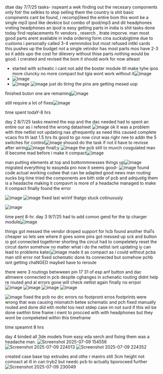 dtae day 7/7/25
tasks- nspeant a wek finding out the necesary components only fotr the selkles to stop selling them the country is shit basic compinents cant be found,
i recomp[ileed the entire bom this wont be a single mp3 ipod like devkice but combo of ipod/mp3 and dit headphones vreting headphones an ipod is easy getting parts in india is shit 
 tasks done today find replacements fir vendors , reserch , itrate imporve.
 man most good parts arent available in india ordering form cina sucksbigtime due to customs i personally called 3-4 vemnmdos but most refused intlkl cards this pushes up the budget not a single ve\ndor has most parts mos have 2-3 so it adds upo the cost for dilevery without thise parts nothing would be good. i crerated and revised the bom it should work for now atleast

- started with scheatic i cant not add the boster module itll make tyhe ipos more cluncky no more compact but tgia wont work without it![image](https://github.com/user-attachments/assets/358be03c-0a3a-4001-9e0a-3aef4d634857)
- ![image](https://github.com/user-attachments/assets/50b8f289-ce7b-4926-badc-43397cc1934c)
- ![image](https://github.com/user-attachments/assets/ebd5c32a-ebe8-4bb4-9c2f-5eaccd262f22)
![image](https://github.com/user-attachments/assets/e310cb3d-2d9f-4bce-9be4-51350921591c) just do tiring the pins are getting mesed uop

finished buton one are remaining![image](https://github.com/user-attachments/assets/af3c5381-dfab-4bda-a004-91090d8a6ee0)

 still require a lot of fixes![image](https://github.com/user-attachments/assets/ac71e4af-e044-4be1-9b91-6c07e3e0f4c3)



 time spent todaY-8 hrs

 day 2 8/7/25
 tasks 
 rewired the esp and the dac needed had to spent an entire our as i refered the wrong datasheet ![image](https://github.com/user-attachments/assets/86f43d5e-4a05-411f-b539-df677036d85e)
 ok it was a problem with thte netlist not updating nas qfrequently as need this caused complete vcaos fro th last 1.5 hrs its good to go now cirut was righr nee to addn the 5 switches for control![image](https://github.com/user-attachments/assets/42e84753-f95e-4605-82fa-1ddd75805401)
shouod do the task if not il have to revixse after wiring![image](https://github.com/user-attachments/assets/7984ec6f-7ba1-434f-be4e-d582d6e46f79)
finall;y ![image](https://github.com/user-attachments/assets/58541ee5-bd5e-4bf5-9cc0-337c5db6725c)
the pcb still to muvch cosgulated man ill become mad before i make it compact![image](https://github.com/user-attachments/assets/34d3d692-08f0-49db-8e1e-5898ad410b70)

 man putting elements at top and bottommmesses things up![image](https://github.com/user-attachments/assets/b01bbf07-c541-4417-a163-58986a15e21c)
 migrated everything to easyeda pro now it seems good-
 ![image](https://github.com/user-attachments/assets/c07d0100-7224-4878-b808-11e78f24d15c)
 found code actual working codwe that can be adapted good news man
routing sucks big time tried the  components are bith side of pcb and adnjustig them is a headache making it compavrt is more of a headache
managed to make it compact finally found the error

![image](https://github.com/user-attachments/assets/994cbef5-29e6-4366-97dd-5c9e668a18d6)
![image](https://github.com/user-attachments/assets/17832cc5-a383-4a8d-8fda-61cadde1ecbf)
fixed last wirinf thatgo stuck cotinuously



![image](https://github.com/user-attachments/assets/c2ef5221-e6a8-493d-bf32-c91b7c145284)


 time pent 8-hr.
day 3 9/7/25
had to add comon gend for the tp charger module![image](https://github.com/user-attachments/assets/21176ded-d65d-4c03-a7b7-c6cf98374f2a)



things got messed the vendor droped support for hcb found another thaTs cheaper so lets see where it goes
some pins got messed up sck and button io got connected togethrrer shorting the circut had to compeletely reset the circut
damn somehow no matter what i do the netlist isnt updating iy can lead to problems kater![image](https://github.com/user-attachments/assets/b0ce0255-60f7-4a2d-8758-f86320a0e90f)
made it as compact as i could without pcba
man still error not fixed schematic done its connected but somehow pchb isnt getting chaNGED maybeil have to reroute

there were 3 routings betwween pin 17 31 of esp anf button and dac allmwere connected in pcb despite cghanges in schenatic routing didnt help re routed and al errors gone will check netlist again
finally no errpor ![image](https://github.com/user-attachments/assets/f836d2bf-5a07-404c-aa7f-ebb2cdaec4f6)
![image](https://github.com/user-attachments/assets/8c8469ef-5846-4b52-8162-b47fc44c7cd6)
![image](https://github.com/user-attachments/assets/73ecd475-fd0d-4ef0-a443-456c43924172)
![image](https://github.com/user-attachments/assets/3a98591a-80e5-41ec-9471-46cb330a0807)

![image](https://github.com/user-attachments/assets/134b1cae-ca43-4410-a279-5b4194eede12)
fixed the pcb no drc errors no footpront erros footprints were wrong that was causing mismatch betee schematic and pch fixed manually routed and done did eith mofel too next stdep case im not surd if this wil be done swithin time frame i nwnt to procced with with headphones but they wont be compeketed within this timeframe


time speamnt 8 hrs

day 4 
binded all 3de models from easy eda serch and fixing them was a headache man.
![Screenshot 2025-07-09 154556](https://github.com/user-attachments/assets/50befabd-34fc-408b-b2a9-9a98e90fea40)
![Screenshot 2025-07-09 224013](https://github.com/user-attachments/assets/3d51d8d8-22a7-4888-8ba5-cbbab076ceb2)
![Screenshot 2025-07-09 224352](https://github.com/user-attachments/assets/a6d3af8e-04a0-445e-be84-d791820b1933)




created case base top extrudes and othe r manirs still 3cm height not comoact at ill in can tryb2 but needc pcb to actually bporoceed further
![Screenshot 2025-07-09 230049](https://github.com/user-attachments/assets/e6c87fc5-c409-4fbb-bf4e-66bc924dcf5c)


